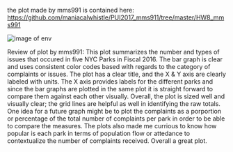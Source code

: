 
the plot made by mms991 is contained here: 
https://github.com/maniacalwhistle/PUI2017_mms911/tree/master/HW8_mms991

![image of env]( https://github.com/maniacalwhistle/PUI2017_mms911/blob/master/HW8_mms991/issuesinparks.png)


Review of plot by mms991: This plot summarizes the number and types of issues that occured in five NYC Parks in Fiscal 2016. The bar graph is clear and uses consistent color codes based with regards to the category of complaints or issues. The plot has a clear title, and the X & Y axis are clearly labeled with units. The X axis provides labels for the different parks and since the bar graphs are plotted in the same plot it is straight forward to compare them against each other visually. Overall, the plot is sized well and visually clear; the grid lines are helpful as well in identifying the raw totals. One idea for a future graph might be to plot the complaints as a porportion or percentage of the total number of complaints per park in order to be able to compare the measures. The plots also made me currious to know how popular is each park in terms of population flow or attedance to contextualize the number of complaints received.  Overall a great plot. 
